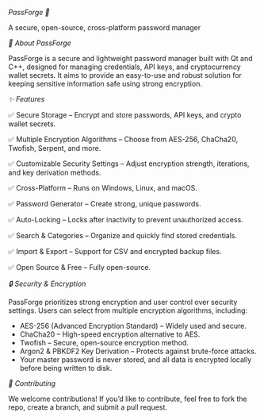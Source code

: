 *PassForge 🔐*

A secure, open-source, cross-platform password manager

*🚀 About PassForge*

PassForge is a secure and lightweight password manager built with Qt and C++, designed for managing credentials, API keys, and cryptocurrency wallet secrets. It aims to provide an easy-to-use and robust solution for keeping sensitive information safe using strong encryption.

*✨ Features*

✅ Secure Storage – Encrypt and store passwords, API keys, and crypto wallet secrets.

✅ Multiple Encryption Algorithms – Choose from AES-256, ChaCha20, Twofish, Serpent, and more.

✅ Customizable Security Settings – Adjust encryption strength, iterations, and key derivation methods.

✅ Cross-Platform – Runs on Windows, Linux, and macOS.

✅ Password Generator – Create strong, unique passwords.

✅ Auto-Locking – Locks after inactivity to prevent unauthorized access.

✅ Search & Categories – Organize and quickly find stored credentials.

✅ Import & Export – Support for CSV and encrypted backup files.

✅ Open Source & Free – Fully open-source.

*🔒 Security & Encryption*

PassForge prioritizes strong encryption and user control over security settings. Users can select from multiple encryption algorithms, including:

- AES-256 (Advanced Encryption Standard) – Widely used and secure.
- ChaCha20 – High-speed encryption alternative to AES.
- Twofish – Secure, open-source encryption method.
- Argon2 & PBKDF2 Key Derivation – Protects against brute-force attacks.
- Your master password is never stored, and all data is encrypted locally before being written to disk.

*📖 Contributing*

We welcome contributions! If you’d like to contribute, feel free to fork the repo, create a branch, and submit a pull request.
